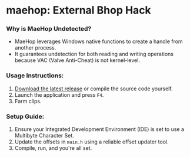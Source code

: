 # **maehop: External Bhop Hack**

### **Why is MaeHop Undetected?**
- MaeHop leverages Windows native functions to create a handle from another process. 
- It guarantees undetection for both reading and writing operations because VAC (Valve Anti-Cheat) is not kernel-level.

### **Usage Instructions:**
1. [Download the latest release](https://github.com/glamempireaus/maehop/releases/) or compile the source code yourself.
2. Launch the application and press `F4`.
3. Farm clips.

### **Setup Guide:**
1. Ensure your Integrated Development Environment (IDE) is set to use a Multibyte Character Set.
2. Update the offsets in `main.h` using a reliable offset updater tool.
3. Compile, run, and you're all set.
